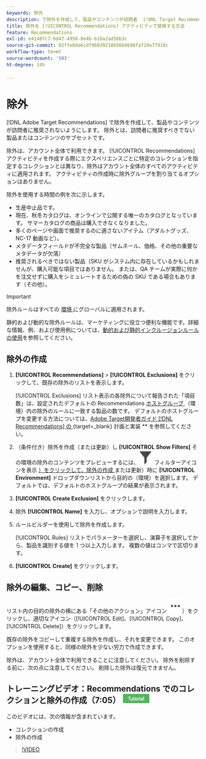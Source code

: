 ```yaml
---
keywords: 除外
description: で除外を作成して、製品やコンテンツが訪問者  [!DNL Target Recommendations]  推奨されないようにする方法を説明します。
title: 除外を [!UICONTROL Recommendations] アクティビティで使用する方法
feature: Recommendations
exl-id: e41487c7-6d47-4958-8e4b-616a2ad56b3c
source-git-commit: 02ffe8da6cdf96039218656b9690fa719a77910c
workflow-type: tm+mt
source-wordcount: '503'
ht-degree: 14%

---
```


# 除外

[!DNL Adobe Target Recommendations] で除外を作成して、製品やコンテンツが訪問者に推奨されないようにします。 除外とは、訪問者に推奨すべきでない製品またはコンテンツのサブセットです。

除外は、アカウント全体で利用できます。 [!UICONTROL Recommendations] アクティビティを作成する際にエクスペリエンスごとに特定のコレクションを指定するコレクションとは異なり、除外はアカウント全体のすべてのアクティビティに適用されます。 アクティビティの作成時に除外グループを割り当てるオプションはありません。

除外を使用する時間の例を次に示します。

* 生産中止品です。
* 現在、秋冬カタログは、オンラインで公開する唯一のカタログとなっています。 サマーカタログの商品は購入できなくなりました。
* 多くのページや画面で推奨するのに適さないアイテム（アダルトグッズ、NC-17 動画など）。
* メタデータフィールドが不完全な製品（サムネール、価格、その他の重要なメタデータが欠落）
* 推奨されるべきではない製品（SKU がシステム内に存在しているかもしれませんが、購入可能な項目ではありません。 または、QA チームが実際に何かを注文せずに購入をシミュレートするための偽の SKU である場合もあります（その他）。

>[!IMPORTANT]
>
>除外ルールはすべての [ 環境 ](/help/main/administrating-target/environments.md) にグローバルに適用されます。
>
>静的および動的な除外ルールは、マーケティングに役立つ便利な機能です。詳細な情報、例、および使用例については、[動的および静的インクルージョンルールの使用](/help/main/c-recommendations/c-algorithms/use-dynamic-and-static-inclusion-rules.md#concept_4CB5C0FA705D4E449BD0B37B3D987F9F)を参照してください。

## 除外の作成

1. **[!UICONTROL Recommendations]** > **[!UICONTROL Exclusions]** をクリックして、既存の除外のリストを表示します。

   [!UICONTROL Exclusions] リスト表示の各除外について報告された「項目数」は、設定されたデフォルトの Recommendations [ ホストグループ ](/help/main/administrating-target/hosts.md) （環境）内の除外のルールに一致する製品の数です。 デフォルトのホストグループを変更する方法については、[Adobe Target開発者ガイド  [!DNL Recommendations] の ](https://experienceleague.adobe.com/ja/docs/target-dev/developer/recommendations){target=_blank} 計画と実装 ** を参照してください。

1. （条件付き）除外を作成（または更新）し **[!UICONTROL Show Filters]** その環境の除外のコンテンツをプレビューするには、![ のアイコン（](/help/main/assets/icons/Filter.svg) フィルターアイコンを表示 [）をクリックして、除外の作成 ](/help/main/administrating-target/environments.md) または更新）時に **[!UICONTROL Environment]** ドロップダウンリストから目的の（環境）を選択します。 デフォルトでは、デフォルトのホストグループの結果が表示されます。

1. **[!UICONTROL Create Exclusion]** をクリックします。

1. 除外 **[!UICONTROL Name]** を入力し、オプションで説明を入力します。

1. ルールビルダーを使用して除外を作成します。

   [!UICONTROL Rules] リストでパラメーターを選択し、演算子を選択してから、製品を識別する値を 1 つ以上入力します。 複数の値はコンマで区切ります。

1. **[!UICONTROL Create]** をクリックします。

<!-- ## Create an exclusion using Advanced Search

You can also create exclusions using [!UICONTROL Advanced Search] on the [Catalog Search](/help/main/c-recommendations/c-products/catalog-search.md#save-as) page ( [!UICONTROL Recommendations] > [!UICONTROL Catalog Search] > [!UICONTROL Advanced Search]). 

![Save as dialog](/help/main/c-recommendations/c-products/assets/save-as.png)

After creating a search using "id > contains," for example, you can then click [!UICONTROL Save As] > [!UICONTROL Exclusion].

>[!IMPORTANT]
>
>The [!UICONTROL Advanced Search] functionality is case-insensitive; however, products returned at the time of delivery are based on case-sensitive search. This mismatch might lead to confusion. Ensure that you consider case-sensitivity when you create exclusions based on results using the Advanced Search functionality. For example, if you perform a search for "Holiday," that initial search lists results containing "Holiday" and "holiday." If you then create an exclusion with the intent to exclude products containing "holiday," only products containing "holiday" are excluded. Products containing "Holiday" are not excluded. -->

## 除外の編集、コピー、削除

リスト内の目的の除外の横にある「その他のアクション」アイコン ![ 「その他のアクション」アイコン ](/help/main/assets/icons/MoreSmallList.svg)）をクリックし、適切なアイコン（[!UICONTROL Edit]、[!UICONTROL Copy]、[!UICONTROL Delete]）をクリックします。

既存の除外をコピーして重複する除外を作成し、それを変更できます。 このオプションを使用すると、同様の除外を少ない労力で作成できます。

除外は、アカウント全体で利用できることに注意してください。 除外を削除する前に、次の点に注意してください。 削除した除外は復元できません。

## トレーニングビデオ：Recommendations でのコレクションと除外の作成（7:05） ![ チュートリアルバッジ ](/help/main/assets/tutorial.png)

このビデオには、次の情報が含まれています。

* コレクションの作成
* 除外の作成

>[!VIDEO](https://video.tv.adobe.com/v/35311?captions=jpn)
